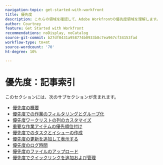 ```yaml
---
navigation-topic: get-started-with-workfront
title: 優先度
description: これらの領域を確認して、Adobe Workfrontの優先度領域を理解します。
author: Courtney
feature: Get Started with Workfront
recommendations: noDisplay, noCatalog
source-git-commit: b27df0431a958774b0933b8c7ea967cf34153fad
workflow-type: tm+mt
source-wordcount: '70'
ht-degree: 10%

---
```


# 優先度：記事索引

このセクションには、次のサブセクションが含まれます。

* [優先度の概要](/help/quicksilver/workfront-basics/priorities/get-started-with-priorities.md)
* [優先度での作業のフィルタリングとグループ化](/help/quicksilver/workfront-basics/priorities/filter-group-work-priorities.md)
* [優先度ワークリストの列のカスタマイズ](/help/quicksilver/workfront-basics/priorities/customize-worklist-columns.md)
* [重要な作業アイテムの優先順位付け](/help/quicksilver/workfront-basics/priorities/prioritize-work-items.md)
* [優先度でのタスクとイシューの作成](/help/quicksilver/workfront-basics/priorities/create-task-issue-priorities.md)
* [優先度の更新を追加して表示する](/help/quicksilver/workfront-basics/priorities/add-view-updates-priorities.md)
* [優先度のログ時間](/help/quicksilver/workfront-basics/priorities/log-time-priorities.md)
* [優先度のファイルのアップロード](/help/quicksilver/workfront-basics/priorities/upload-files-in-priorities.md)
* [優先度でクイックリンクを追加および管理](/help/quicksilver/workfront-basics/priorities/quick-links-priorities.md)

<!--customize work list and create tasks and issues not in get started article -->